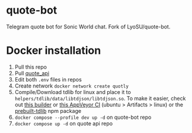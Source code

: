 # quote-bot
Telegram quote bot for Sonic World chat. Fork of LyoSU/quote-bot.

# Docker installation
1. Pull this repo
2. Pull [quote_api](https://github.com/LyoSU/quote-api)
3. Edit both `.env` files in repos
4. Create network `docker network create quotly`
5. Compile/Download tdlib for linux and place it to `helpers/tdlib/data/libtdjson/libtdjson.so`. To make it easier, check out [this builder](https://github.com/vlakam/tdlib.native) or [this AppVeyor CI](https://ci.appveyor.com/project/vlakam/tdlib-native) (ubuntu > Artifacts > linux) or the [prebuilt-tdlib](https://npmjs.com/package/prebuilt-tdlib) npm package
6. `docker compose --profile dev up -d` on quote-bot repo
7. `docker compose up -d` on quote api repo
